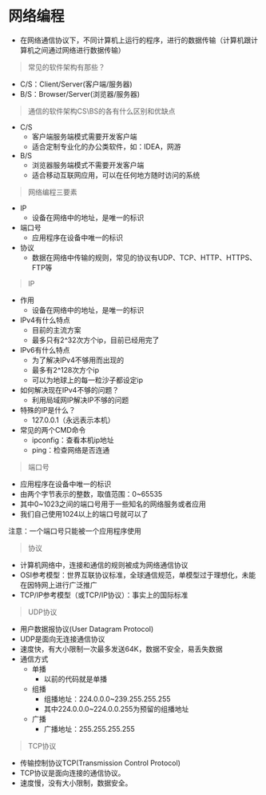 # 网络编程
- 在网络通信协议下，不同计算机上运行的程序，进行的数据传输（计算机跟计算机之间通过网络进行数据传输）
> 常见的软件架构有那些？
  - C/S：Client/Server(客户端/服务器)
  - B/S：Browser/Server(浏览器/服务器)
> 通信的软件架构CS\BS的各有什么区别和优缺点
  - C/S
    - 客户端服务端模式需要开发客户端
    - 适合定制专业化的办公类软件，如：IDEA，网游
  - B/S
    - 浏览器服务端模式不需要开发客户端
    - 适合移动互联网应用，可以在任何地方随时访问的系统
> 网络编程三要素
 - IP
   - 设备在网络中的地址，是唯一的标识
 - 端口号
   - 应用程序在设备中唯一的标识
 - 协议
   - 数据在网络中传输的规则，常见的协议有UDP、TCP、HTTP、HTTPS、FTP等
> IP
- 作用
  - 设备在网络中的地址，是唯一的标识
- IPv4有什么特点
  - 目前的主流方案
  - 最多只有2^32次方个ip，目前已经用完了
- IPv6有什么特点
  - 为了解决IPv4不够用而出现的
  - 最多有2^128次方个ip
  - 可以为地球上的每一粒沙子都设定ip
- 如何解决现在IPv4不够的问题？
  - 利用局域网IP解决IP不够的问题
- 特殊的IP是什么？
  - 127.0.0.1（永远表示本机）
- 常见的两个CMD命令
  - ipconfig：查看本机ip地址
  - ping：检查网络是否连通
> 端口号
- 应用程序在设备中唯一的标识
- 由两个字节表示的整数，取值范围：0~65535
- 其中0~1023之间的端口号用于一些知名的网络服务或者应用
- 我们自己使用1024以上的端口号就可以了

注意：一个端口号只能被一个应用程序使用
> 协议
- 计算机网络中，连接和通信的规则被成为网络通信协议
- OSI参考模型：世界互联协议标准，全球通信规范，单模型过于理想化，未能在因特网上进行广泛推广
- TCP/IP参考模型（或TCP/IP协议）：事实上的国际标准
> UDP协议
- 用户数据报协议(User Datagram Protocol)
- UDP是面向无连接通信协议
- 速度快，有大小限制一次最多发送64K，数据不安全，易丢失数据
- 通信方式
  - 单播
    - 以前的代码就是单播
  - 组播
    - 组播地址：224.0.0.0~239.255.255.255
    - 其中224.0.0.0~224.0.0.255为预留的组播地址
  - 广播
    - 广播地址：255.255.255.255
> TCP协议
- 传输控制协议TCP(Transmission Control Protocol)
- TCP协议是面向连接的通信协议。
- 速度慢，没有大小限制，数据安全。
